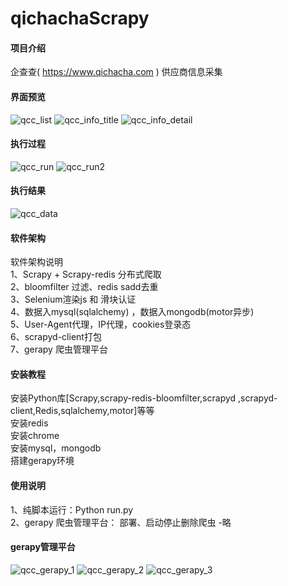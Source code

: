 # qichachaScrapy

#### 项目介绍
企查查( https://www.qichacha.com ) 供应商信息采集  

#### 界面预览
![qcc_list](https://github.com/TonyK-T/github_images/blob/master/tycAndQcc/qcc_list.png)
![qcc_info_title](https://github.com/TonyK-T/github_images/blob/master/tycAndQcc/qcc_info_title.png)
![qcc_info_detail](https://github.com/TonyK-T/github_images/blob/master/tycAndQcc/qcc_info_detail.png)

#### 执行过程
![qcc_run](https://github.com/TonyK-T/github_images/blob/master/tycAndQcc/qcc_run.png)
![qcc_run2](https://github.com/TonyK-T/github_images/blob/master/tycAndQcc/qcc_run2.png)

#### 执行结果
![qcc_data](https://github.com/TonyK-T/github_images/blob/master/tycAndQcc/qcc_data.png)

#### 软件架构
软件架构说明  
1、Scrapy + Scrapy-redis 分布式爬取  
2、bloomfilter 过滤、redis sadd去重  
3、Selenium渲染js 和 滑块认证  
4、数据入mysql(sqlalchemy) ，数据入mongodb(motor异步)  
5、User-Agent代理，IP代理，cookies登录态  
6、scrapyd-client打包  
7、gerapy 爬虫管理平台  

#### 安装教程
安装Python库[Scrapy,scrapy-redis-bloomfilter,scrapyd ,scrapyd-client,Redis,sqlalchemy,motor]等等  
安装redis  
安装chrome  
安装mysql，mongodb  
搭建gerapy环境  

#### 使用说明
1、纯脚本运行：Python run.py  
2、gerapy 爬虫管理平台： 部署、启动停止删除爬虫 -略  

#### gerapy管理平台
![qcc_gerapy_1](https://github.com/TonyK-T/github_images/blob/master/tycAndQcc/qcc_gerapy_1.png)
![qcc_gerapy_2](https://github.com/TonyK-T/github_images/blob/master/tycAndQcc/qcc_gerapy_2.png)
![qcc_gerapy_3](https://github.com/TonyK-T/github_images/blob/master/tycAndQcc/qcc_gerapy_3.png)

